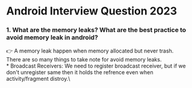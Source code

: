 # Android Interview Question 2023
### 1. What are the memory leaks? What are the best practice to avoid memory leak in android? ###
👉  A memory leak happen when memory allocated but never trash.\
    There are so many things to take note for avoid memory leaks.\
    * Broadcast Receivers: We need to register broadcast receiver, but if we don't unregister same then it holds the refrence even when activity/fragment         distroy.\
    
